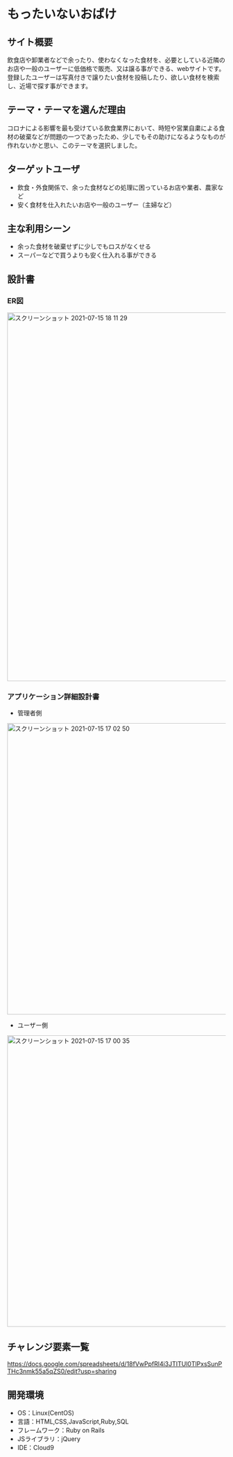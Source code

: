 # もったいないおばけ

## サイト概要
飲食店や卸業者などで余ったり、使わなくなった食材を、必要としている近隣のお店や一般のユーザーに低価格で販売、又は譲る事ができる、webサイトです。
登録したユーザーは写真付きで譲りたい食材を投稿したり、欲しい食材を検索し、近場で探す事ができます。

## テーマ・テーマを選んだ理由
コロナによる影響を最も受けている飲食業界において、時短や営業自粛による食材の破棄などが問題の一つであったため、少しでもその助けになるようなものが作れないかと思い、このテーマを選択しました。

## ターゲットユーザ
- 飲食・外食関係で、余った食材などの処理に困っているお店や業者、農家など
- 安く食材を仕入れたいお店や一般のユーザー（主婦など）
## 主な利用シーン
- 余った食材を破棄せずに少しでもロスがなくせる
- スーパーなどで買うよりも安く仕入れる事ができる
## 設計書
### ER図
<img width="850" alt="スクリーンショット 2021-07-15 18 11 29" src="https://user-images.githubusercontent.com/80250852/125762416-193ccd98-999a-422a-b124-dbef8b683833.png">

### アプリケーション詳細設計書
- 管理者側<br>
<img width="672" alt="スクリーンショット 2021-07-15 17 02 50" src="https://user-images.githubusercontent.com/80250852/125753099-e5cdc90b-e20f-45c6-8bae-fcd5ecdd08be.png">

- ユーザー側<br>
<img width="672" alt="スクリーンショット 2021-07-15 17 00 35" src="https://user-images.githubusercontent.com/80250852/125753474-eb21256a-f4a9-4b23-8915-25d573014be6.png">


## チャレンジ要素一覧
https://docs.google.com/spreadsheets/d/18fVwPpfRl4i3JTITUl0TlPxsSunPTHc3nmk55a5qZS0/edit?usp=sharing

## 開発環境
- OS：Linux(CentOS)
- 言語：HTML,CSS,JavaScript,Ruby,SQL
- フレームワーク：Ruby on Rails
- JSライブラリ：jQuery
- IDE：Cloud9
